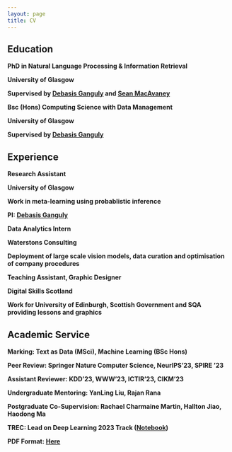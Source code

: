 ```yaml
---
layout: page
title: CV
---
```


<h2>Education</h2>

<b>PhD in Natural Language Processing & Information Retrieval</u>

University of Glasgow 

Supervised by <a href="https://gdebasis.github.io/">Debasis Ganguly</a> and <a href="https://macavaney.us/">Sean MacAvaney</a>

<b>Bsc (Hons) Computing Science with Data Management</u>

University of Glasgow 

Supervised by <a href="https://gdebasis.github.io/">Debasis Ganguly</a>

<h2>Experience</h2>

<b>Research Assistant</u>

University of Glasgow 

Work in meta-learning using probablistic inference

PI: <a href="https://gdebasis.github.io/">Debasis Ganguly</a>

<b>Data Analytics Intern</u>

Waterstons Consulting 

Deployment of large scale vision models, data curation and optimisation of company procedures

<b>Teaching Assistant, Graphic Designer</u>

Digital Skills Scotland

Work for University of Edinburgh, Scottish Government and SQA providing lessons and graphics

<h2>Academic Service</h2>

Marking: Text as Data (MSci), Machine Learning (BSc Hons)

Peer Review: Springer Nature Computer Science, NeurIPS’23, SPIRE ’23

Assistant Reviewer: KDD’23, WWW’23, ICTIR’23, CIKM’23

Undergraduate Mentoring: YanLing Liu, Rajan Rana

Postgraduate Co-Supervision: Rachael Charmaine Martin, Hallton Jiao, Haodong Ma

TREC: Lead on Deep Learning 2023 Track (<a href='https://parry-parry.github.io/assets/pdf/dl23.pdf'>Notebook</a>)


PDF Format: <a href='https://parry-parry.github.io/assets/pdf/cv.pdf'>Here</a>